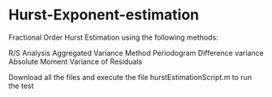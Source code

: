 # Hurst-Exponent-estimation
Fractional Order Hurst Estimation using the following methods:


R/S Analysis
Aggregated Variance Method
Periodogram 
Difference variance
Absolute Moment
Variance of Residuals

Download all the files and execute the file hurstEstimationScript.m to run the test

